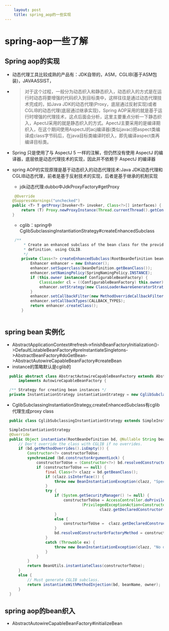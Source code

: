 ```yaml
---
    layout: post
    title: spring_aop的一些实现
---
```


# spring-aop一些了解
## Spring aop的实现
  - 动态代理工具比较成熟的产品有：JDK自带的，ASM，CGLIB(基于ASM包装)，JAVAASSIST， 
  -  > 对于这个过程，一般分为动态织入和静态织入，动态织入的方式是在运行时动态将要增强的代码织入到目标类中，这样往往是通过动态代理技术完成的，如Java JDK的动态代理(Proxy，底层通过反射实现)或者CGLIB的动态代理(底层通过继承实现)，Spring AOP采用的就是基于运行时增强的代理技术，这点后面会分析，这里主要重点分析一下静态织入，ApectJ采用的就是静态织入的方式。ApectJ主要采用的是编译期织入，在这个期间使用AspectJ的acj编译器(类似javac)把aspect类编译成class字节码后，在java目标类编译时织入，即先编译aspect类再编译目标类。

  - Spring 只是使用了与 AspectJ 5 一样的注解，但仍然没有使用 AspectJ 的编译器，底层依是动态代理技术的实现，因此并不依赖于 AspectJ 的编译器

  - spring AOP的实现原理是基于动态织入的动态代理技术:Java JDK动态代理和CGLIB动态代理，前者是基于反射技术的实现，后者是基于继承的机制实现
    * jdk动态代理:dubbo中JdkProxyFactory#getProxy
    ```java
     @Override
    @SuppressWarnings("unchecked")
    public <T> T getProxy(Invoker<T> invoker, Class<?>[] interfaces) {
        return (T) Proxy.newProxyInstance(Thread.currentThread().getContextClassLoader(), interfaces, new InvokerInvocationHandler(invoker));
    }
    
    ```
    * cglib：spring中CglibSubclassingInstantiationStrategy#createEnhancedSubclass
    ```java
     /**
		 * Create an enhanced subclass of the bean class for the provided bean
		 * definition, using CGLIB.
		 */
		private Class<?> createEnhancedSubclass(RootBeanDefinition beanDefinition) {
			Enhancer enhancer = new Enhancer();
			enhancer.setSuperclass(beanDefinition.getBeanClass());
			enhancer.setNamingPolicy(SpringNamingPolicy.INSTANCE);
			if (this.owner instanceof ConfigurableBeanFactory) {
				ClassLoader cl = ((ConfigurableBeanFactory) this.owner).getBeanClassLoader();
				enhancer.setStrategy(new ClassLoaderAwareGeneratorStrategy(cl));
			}
			enhancer.setCallbackFilter(new MethodOverrideCallbackFilter(beanDefinition));
			enhancer.setCallbackTypes(CALLBACK_TYPES);
			return enhancer.createClass();
		}
  
    
    ```

## spring bean 实例化

  - AbstractApplicationContext#refresh->finishBeanFactoryInitialization()->DefaultListableBeanFactory#preInstantiateSingletons->AbstractBeanFactory#doGetBean->AbstractAutowireCapableBeanFactory#createBean
  - instance的策略默认是cglib的
  ```java
    public abstract class AbstractAutowireCapableBeanFactory extends AbstractBeanFactory
		implements AutowireCapableBeanFactory {

	/** Strategy for creating bean instances */
	private InstantiationStrategy instantiationStrategy = new CglibSubclassingInstantiationStrategy();

  ```

  - CglibSubclassingInstantiationStrategy,createEnhancedSubclass有cglib代理生成proxy class
  ```java
    public class CglibSubclassingInstantiationStrategy extends SimpleInstantiationStrategy;

    SimpleInstantiationStrategy
	@Override
	public Object instantiate(RootBeanDefinition bd, @Nullable String beanName, BeanFactory owner) {
		// Don't override the class with CGLIB if no overrides.
		if (bd.getMethodOverrides().isEmpty()) {
			Constructor<?> constructorToUse;
			synchronized (bd.constructorArgumentLock) {
				constructorToUse = (Constructor<?>) bd.resolvedConstructorOrFactoryMethod;
				if (constructorToUse == null) {
					final Class<?> clazz = bd.getBeanClass();
					if (clazz.isInterface()) {
						throw new BeanInstantiationException(clazz, "Specified class is an interface");
					}
					try {
						if (System.getSecurityManager() != null) {
							constructorToUse = AccessController.doPrivileged(
									(PrivilegedExceptionAction<Constructor<?>>) () ->
											clazz.getDeclaredConstructor());
						}
						else {
							constructorToUse =	clazz.getDeclaredConstructor();
						}
						bd.resolvedConstructorOrFactoryMethod = constructorToUse;
					}
					catch (Throwable ex) {
						throw new BeanInstantiationException(clazz, "No default constructor found", ex);
					}
				}
			}
			return BeanUtils.instantiateClass(constructorToUse);
		}
		else {
			// Must generate CGLIB subclass.
			return instantiateWithMethodInjection(bd, beanName, owner);
		}
	}


  ```


## spring aop的bean织入
   - AbstractAutowireCapableBeanFactory#initializeBean
